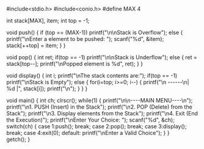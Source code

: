 #include<stdio.h>
#include<conio.h>
#define MAX 4

int stack[MAX], item;
int top = -1;

void push()
{
	if (top == (MAX-1))
			printf("\n\nStack is Overflow");
	else
	{
		printf("\nEnter a element to be pushed: ");
		scanf("%d", &item);		
		stack[++top] = item;
	}
}

void pop()
{
	int ret;
	if(top == -1)
		printf("\n\nStack is Underflow");
	else
	{
		ret = stack[top--];
		printf("\nPopped element is %d", ret);
	}
}

void display()
{
	int i;
	printf("\nThe stack contents are:");
	if(top == -1)
		printf("\nStack is Empty");
	else
	{
		for(i=top; i>=0; i--)
		{
				printf("\n ------\n| %d |", stack[i]);
				printf("\n");
		}
	}
}

void main()
{
	int ch;
	clrscr();
	while(1)
	{
		printf("\n\n----MAIN MENU----\n");
		printf("\n1. PUSH (Insert) in the Stack");
		printf("\n2. POP (Delete) from the Stack");
		printf("\n3. Display elements from the Stack");
		printf("\n4. Exit (End the Execution)");
		printf("\nEnter Your Choice: ");
		scanf("%d", &ch);
		switch(ch)
		{
			case 1:push();
					 break;
			case 2:pop();
    				 break;
    		case 3:display();
					 break;
			case 4:exit(0); 
    		default: printf("\nEnter a Valid Choice");
   	}
	}	
	getch();
}	


